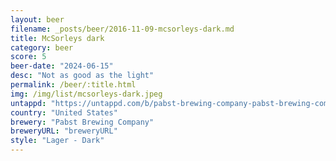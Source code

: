 ```yaml
---
layout: beer
filename: _posts/beer/2016-11-09-mcsorleys-dark.md
title: McSorleys dark
category: beer
score: 5
beer-date: "2024-06-15"
desc: "Not as good as the light"
permalink: /beer/:title.html
img: /img/list/mcsorleys-dark.jpeg
untappd: "https://untappd.com/b/pabst-brewing-company-pabst-brewing-company-mcsorley-s-irish-black-lager/7373"
country: "United States"
brewery: "Pabst Brewing Company"
breweryURL: "breweryURL"
style: "Lager - Dark"
---
```

